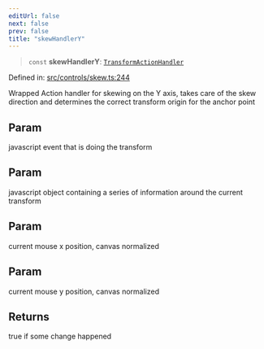 ```yaml
---
editUrl: false
next: false
prev: false
title: "skewHandlerY"
---
```


> `const` **skewHandlerY**: [`TransformActionHandler`](/api/type-aliases/transformactionhandler/)

Defined in: [src/controls/skew.ts:244](https://github.com/fabricjs/fabric.js/blob/9a792f4b7b8031f02ec7ea4ce8c99f810e45cfec/src/controls/skew.ts#L244)

Wrapped Action handler for skewing on the Y axis, takes care of the
skew direction and determines the correct transform origin for the anchor point

## Param

javascript event that is doing the transform

## Param

javascript object containing a series of information around the current transform

## Param

current mouse x position, canvas normalized

## Param

current mouse y position, canvas normalized

## Returns

true if some change happened
